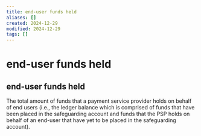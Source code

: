 ```yaml
---
title: end-user funds held
aliases: []
created: 2024-12-29
modified: 2024-12-29
tags: []
---
```

# end-user funds held
## end-user funds held

The total amount of funds that a payment service provider holds on behalf of end users (i.e., the ledger balance which is comprised of funds that have been placed in the safeguarding account and funds that the PSP holds on behalf of an end-user that have yet to be placed in the safeguarding account).

